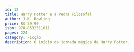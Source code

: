 ```yaml
---
id: 12
title: Harry Potter e a Pedra Filosofal
author: J.K. Rowling
price: R$ 39,90
isbn: 978-8532511011
pages: 224
category: Ficção
description: O início da jornada mágica de Harry Potter.
---
```

